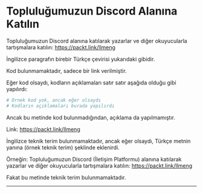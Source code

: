 # Topluluğumuzun Discord Alanına Katılın

Topluluğumuzun Discord alanına katılarak yazarlar ve diğer okuyucularla tartışmalara katılın: https://packt.link/llmeng

İngilizce paragrafın birebir Türkçe çevirisi yukarıdaki gibidir.

Kod bulunmamaktadır, sadece bir link verilmiştir.

Eğer kod olsaydı, kodların açıklamaları satır satır aşağıda olduğu gibi yapılırdı:
```python
# Örnek kod yok, ancak eğer olsaydı
# Kodların açıklamaları burada yapılırdı
```
Ancak bu metinde kod bulunmadığından, açıklama da yapılmamıştır.

Link: https://packt.link/llmeng

İngilizce teknik terim bulunmamaktadır, ancak eğer olsaydı, Türkçe metnin yanına (örnek teknik terim) şeklinde eklenirdi.

Örneğin: 
Topluluğumuzun Discord (İletişim Platformu) alanına katılarak yazarlar ve diğer okuyucularla tartışmalara katılın: https://packt.link/llmeng

Fakat bu metinde teknik terim bulunmamaktadır.

---


